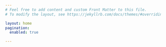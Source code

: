 ```yaml
---
# Feel free to add content and custom Front Matter to this file.
# To modify the layout, see https://jekyllrb.com/docs/themes/#overriding-theme-defaults

layout: home
pagination: 
  enabled: true

---
```

